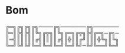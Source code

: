 # Bom
╔═╗╔╗╔╗╔╗────╔╗───────╔╗─────── ╠═║╠╣╠╣║╚╗╔╦╗║╚╗╔═╗╔╦╗╠╣╔═╗─╔╗─ ║═╣║║║║║╔╣║║║║╔╣║╬║║╔╝║║║╬╚╗║╚╗ ╚═╝╚╝╚╝╚═╝╚═╝╚═╝╚═╝╚╝─╚╝╚══╝╚═╝

